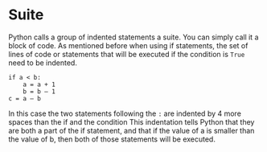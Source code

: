 # Suite 
Python calls a group of indented statements a suite. You can simply call it a block of code.
As mentioned before when using if statements, the set of lines of code or statements that will be executed if the condition is ```True``` need to be indented.

```
if a < b:
    a = a + 1
    b = b – 1
c = a – b
```

In this case the two statements following the ```:``` are indented by 4 more spaces than the if and the condition
This indentation tells Python that they are both a part of the if statement, and that if the value of a is smaller
than the value of b, then both of those statements will be executed. 

